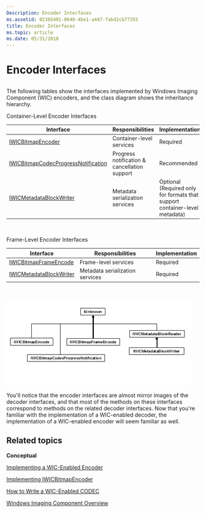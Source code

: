 ```yaml
---
Description: Encoder Interfaces
ms.assetid: 02365401-8648-4be1-a447-fabd2cb77355
title: Encoder Interfaces
ms.topic: article
ms.date: 05/31/2018
---
```


# Encoder Interfaces

## 

The following tables show the interfaces implemented by Windows Imaging Component (WIC) encoders, and the class diagram shows the inheritance hierarchy.

Container-Level Encoder Interfaces



| Interface                                                                                       | Responsibilities                             | Implementation                                                             |
|-------------------------------------------------------------------------------------------------|----------------------------------------------|----------------------------------------------------------------------------|
| [IWICBitmapEncoder](-wic-imp-iwicbitmapencoder.md)                                             | Container-level services                     | Required                                                                   |
| [IWICBitmapCodecProgressNotification](-wic-imp-iwicbitmapcodecprogressnotification-encoder.md) | Progress notification & cancellation support | Recommended                                                                |
| [IWICMetadataBlockWriter](-wic-imp-iwicmetadatablockwriter.md)                                 | Metadata serialization services              | Optional (Required only for formats that support container-level metadata) |



 

Frame-Level Encoder Interfaces



| Interface                                                       | Responsibilities                | Implementation |
|-----------------------------------------------------------------|---------------------------------|----------------|
| [IWICBitmapFrameEncode](-wic-imp-iwicbitmapframeencode.md)     | Frame-level services            | Required       |
| [IWICMetadataBlockWriter](-wic-imp-iwicmetadatablockwriter.md) | Metadata serialization services | Required       |



 

![wic encoder interface inheritance hierarchy](graphics/wicencoderinterfaces.png)

You'll notice that the encoder interfaces are almost mirror images of the decoder interfaces, and that most of the methods on these interfaces correspond to methods on the related decoder interfaces. Now that you're familiar with the implementation of a WIC-enabled decoder, the implementation of a WIC-enabled encoder will seem familiar as well.

## Related topics

<dl> <dt>

**Conceptual**
</dt> <dt>

[Implementing a WIC-Enabled Encoder](-wic-implementingwicencoder.md)
</dt> <dt>

[Implementing IWICBitmapEncoder](-wic-imp-iwicbitmapencoder.md)
</dt> <dt>

[How to Write a WIC-Enabled CODEC](-wic-howtowriteacodec.md)
</dt> <dt>

[Windows Imaging Component Overview](-wic-about-windows-imaging-codec.md)
</dt> </dl>

 

 



